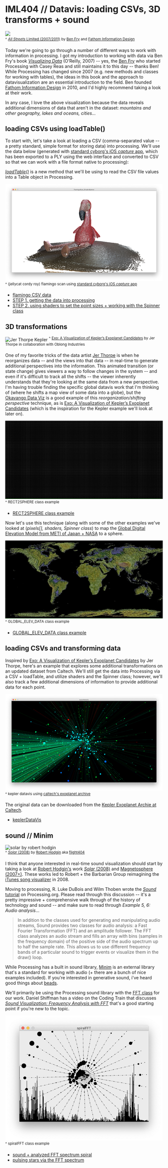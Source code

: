 # IML404 // Datavis: loading CSVs, 3D transforms + sound

![](https://cdn.shopify.com/s/files/1/0721/3419/products/allstreets-for-web-003_1024x1024.jpg)  
<sup> ^ [*All Streets* Limited (2007/2011)](https://3rdfloor.fathom.info/products/all-streets) by [Ben Fry](https://benfry.com) and [Fathom Information Design](https://fathom.info)</sup>

Today we're going to go through a number of different ways to work with information in processing.  I got my introduction to working with data via Ben Fry's book [*Visualizing Data*](https://benfry.com/writing/archives/3/) (O’Reilly, 2007) -- yes, the [Ben Fry](https://benfry.com) who started Processing with Casey Reas and still maintains it to this day -- thanks Ben! While Processing has changed since 2007 (e.g. new methods and classes for working with tables), the ideas in this book and the  approach to datavisualization are an essential introduction to the field. Ben founded [Fathom Information Design](https://fathom.info) in 2010, and I'd highly recommend taking a look at their work.

In any case, I love the above visualization because the data reveals additional dimensions of data that aren't in the dataset: *mountains and other geography, lakes and oceans, cities...*

## loading CSVs using loadTable()
To start with, let's take a look at loading a CSV (comma-separated value -- a pretty standard, simple format for storing data) into processing. We'll use the data below (generated with [standard cyborg's iOS *capture* app](https://www.standardcyborg.com/products/), which has been exported to a PLY using the web interface and converted to CSV so that we can work with a file format native to processing):

[*loadTable()*](https://processing.org/reference/loadTable_.html) is a new method that we'll be using to read the CSV file values into a Table object in Processing.

![flamingo scan using standard cyborg's capture](https://github.com/johnbcarpenter/USC_IML404_IMAGES/blob/master/images/FlamingoScan.png)  
<sup> ^ (jellycat cordy roy) flamingo scan using [standard cyborg's iOS *capture* app](https://www.standardcyborg.com/products/)</sup>

- [flamingo CSV data](https://github.com/johnbcarpenter/USC_IML404/tree/master/CODE/PROCESSING/DATA/FlamingoScan.zip)
- [STEP 1. getting the data into processing](https://github.com/johnbcarpenter/USC_IML404/tree/master/CODE/PROCESSING/DATA/FlamingoScan_LoadData)
- [STEP 2. using shaders to set the point sizes + working with the Spinner class](https://github.com/johnbcarpenter/USC_IML404/tree/master/CODE/PROCESSING/DATA/FlamingoScan_ShaderSpinner)

## 3D transformations

![Jer Thorpe Kepler](http://blog.blprnt.com/wp-content/uploads/2012/03/Kepler22_44_33.png)
<sup> ^ [Exo: A Visualization of Kepler’s Exoplanet Candidates](https://vimeo.com/41655330) by Jer Thorpe in collaboration with Oblong Industries</sup>

One of my favorite tricks of the data artist [Jer Thorpe](https://www.jerthorp.com) is when he reorganizes data -- and the views into that data -- in real-time to generate additional perspectives into the information. This animated transition (or state change) gives viewers a way to follow changes in the system -- and even if it's difficult to track all the shifts -- the viewer inherently understands that they're looking at the same data from a new perspective. I'm having trouble finding the specific global datavis work that I'm thinking of (where he shifts a map view of some data into a globe), but the [Okavango Data Viz](https://vimeo.com/124307636) is a good example of this *reorganization/shifting perspective* technique, as is [Exo: A Visualization of Kepler’s Exoplanet Candidates](https://vimeo.com/41655330) (which is the inspiration for the Kepler example we'll look at later on). 

![RECT2SPHERE](https://github.com/johnbcarpenter/USC_IML404_IMAGES/blob/master/images/RECT2SPHERE.gif)  
<sup> ^ RECT2SPHERE class example </sup>

- [RECT2SPHERE class example](https://github.com/johnbcarpenter/USC_IML404/tree/master/CODE/PROCESSING/3D_SHADERS/RECT2SPHERE)

Now let's use this technique (along with some of the other examples we've looked at (*pixels[], shaders, Spinner class*) to map the [Global Digital Elevation Model from METI of Japan + NASA](https://asterweb.jpl.nasa.gov/gdem.asp) to a sphere.

![GLOBAL_ELEV_DATA](https://github.com/johnbcarpenter/USC_IML404_IMAGES/blob/master/images/GLOBAL_ELEV_DATA.gif)  
<sup> ^ GLOBAL_ELEV_DATA class example </sup>

- [GLOBAL_ELEV_DATA class example](https://github.com/johnbcarpenter/USC_IML404/tree/master/CODE/PROCESSING/DATA/GLOBAL_ELEV_DATA)

## loading CSVs and transforming data
Inspired by [Exo: A Visualization of Kepler’s Exoplanet Candidates](https://vimeo.com/41655330) by Jer Thorpe, here's an example that explores some additional transformations on an updated dataset from Caltech.  We'll still get the data into Processing via a CSV + loadTable, and utilize shaders and the Spinner class; however, we'll also track a few additional dimensions of information to provide additional data for each point.

![kepler datavis](https://github.com/johnbcarpenter/USC_IML404_IMAGES/blob/master/images/keplerDataVis.png)  
<sup> ^ kepler datavis using [caltech's exoplanet archive](https://exoplanetarchive.ipac.caltech.edu/cgi-bin/TblView/nph-tblView?app=ExoTbls&config=planets)</sup>

The original data can be downloaded from the [Kepler Exoplanet Archie at Caltech](https://exoplanetarchive.ipac.caltech.edu/cgi-bin/TblView/nph-tblView?app=ExoTbls&config=planets).

- [keplerDataVis](https://github.com/johnbcarpenter/USC_IML404/tree/master/CODE/PROCESSING/DATA/keplerDataVis)

## sound // Minim
![solar by robert hodgin](https://farm5.static.flickr.com/4026/4247502776_5510ed7000_o.jpg)  
<sup> ^ [*Solar* (2008)](https://vimeo.com/658158) by [Robert Hodgin](http://roberthodgin.com) aka [flight404](https://vimeo.com/flight404)</sup>

I think that anyone interested in real-time sound visualization should start by taking a look at [Robert Hodgin's](http://roberthodgin.com) work [*Solar* (2008)](https://vimeo.com/658158) and [Magnetosphere (2007+)](https://vimeo.com/8581392). These works led to Robert + the Barbarian Group reimagining the [iTunes song visualizer](http://roberthodgin.com/portfolio/work/magnetosphere/) in 2008.

Moving to processing, R. Luke DuBois and Wilm Thoben wrote the [*Sound* tutorial](https://processing.org/tutorials/sound/) on Processing.org. Please read through this discussion -- it's a pretty impressive + comprehensive walk through of the history of technology and sound -- and make sure to read through *Example 5, 6: Audio analysis*...

> In addition to the classes used for generating and manipulating audio streams, Sound provides two classes for audio analysis: a Fast Fourier Transformation (FFT) and an amplitude follower. The FFT class analyzes an audio stream and fills an array with bins (samples in the frequency domain) of the positive side of the audio spectrum up to half the sample rate. This allows us to use different frequency bands of a particular sound to trigger events or visualize them in the draw() loop.
     
While Processing has a built in sound library, [Minim](http://code.compartmental.net/tools/minim/) is an external library that's a standard for working with audio (+ there are a bunch of nice examples included).  If you're interested in generative sound, i've heard good things about [beads](http://www.beadsproject.net).
     
We'll primarily be using the Processing sound library with the [FFT class](https://processing.org/reference/libraries/sound/FFT.html) for our work. Daniel Shiffman has a video on the Coding Train that discusses [*Sound Visualization: Frequency Analysis with FFT*](https://www.youtube.com/watch?v=2O3nm0Nvbi4) that's a good starting point if you're new to the topic. 

![spiralFFT](https://github.com/johnbcarpenter/USC_IML404_IMAGES/blob/master/images/spiralFFT.png)  
<sup> ^ spiralFFT class example </sup>

- [sound + analyzed FFT spectrum spiral](https://github.com/johnbcarpenter/USC_IML404/tree/master/CODE/PROCESSING/SOUND/spiralFFT)
- [pulsing stars via the FFT spectrum](https://github.com/johnbcarpenter/USC_IML404/tree/master/CODE/PROCESSING/SOUND/audioStarsFFT)


